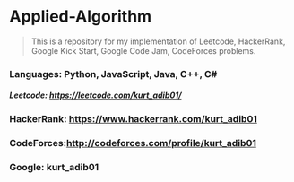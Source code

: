 # Applied-Algorithm

> This is a repository for my implementation of Leetcode, HackerRank, Google Kick Start, Google Code Jam, CodeForces problems.

### Languages: Python, JavaScript, Java, C++, C#

##### Leetcode: https://leetcode.com/kurt_adib01/
### HackerRank: https://www.hackerrank.com/kurt_adib01
### CodeForces:http://codeforces.com/profile/kurt_adib01
### Google: kurt_adib01
